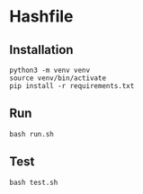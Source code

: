 # Hashfile

## Installation

```
python3 -m venv venv
source venv/bin/activate
pip install -r requirements.txt
```

## Run

```
bash run.sh
```

## Test

```
bash test.sh
```